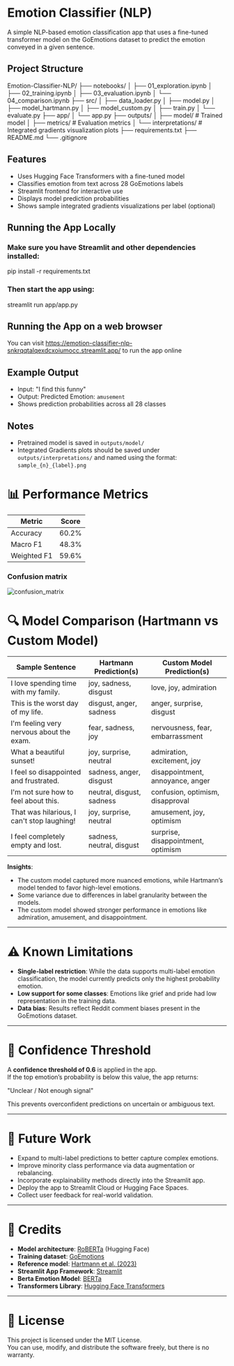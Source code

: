 # Emotion Classifier (NLP)

A simple NLP-based emotion classification app that uses a fine-tuned transformer model on the GoEmotions dataset to predict the emotion conveyed in a given sentence.

## Project Structure

Emotion-Classifier-NLP/
├── notebooks/
│   ├── 01_exploration.ipynb
│   ├── 02_training.ipynb
│   ├── 03_evaluation.ipynb
│   └── 04_comparison.ipynb
├── src/
│   ├── data_loader.py
│   ├── model.py
│   ├── model_hartmann.py
│   ├── model_custom.py
│   ├── train.py
│   └── evaluate.py
├── app/
│   └── app.py
├── outputs/
│   ├── model/                  # Trained model
│   ├── metrics/                # Evaluation metrics
│   └── interpretations/        # Integrated gradients visualization plots
├── requirements.txt
├── README.md
└── .gitignore

## Features
- Uses Hugging Face Transformers with a fine-tuned model
- Classifies emotion from text across 28 GoEmotions labels
- Streamlit frontend for interactive use
- Displays model prediction probabilities
- Shows sample integrated gradients visualizations per label (optional)

## Running the App Locally
### Make sure you have Streamlit and other dependencies installed:

pip install -r requirements.txt

### Then start the app using:

streamlit run app/app.py

## Running the App on a web browser

You can visit https://emotion-classifier-nlp-snkrqqtalqexdcxoiumocc.streamlit.app/ to run the app online

## Example Output
- Input: "I find this funny"
- Output: Predicted Emotion: `amusement`
- Shows prediction probabilities across all 28 classes

## Notes
- Pretrained model is saved in `outputs/model/`
- Integrated Gradients plots should be saved under `outputs/interpretations/` and named using the format: `sample_{n}_{label}.png`


# 📊 Performance Metrics

| Metric     | Score |
|------------|-------|
| Accuracy   | 60.2% |
| Macro F1   | 48.3% |
| Weighted F1| 59.6% |

### Confusion matrix 

![confusion_matrix](https://github.com/user-attachments/assets/f571bafa-daa9-4cf2-88cd-2bad069d187a)



# 🔍 Model Comparison (Hartmann vs Custom Model)

| Sample Sentence                                     | Hartmann Prediction(s)     | Custom Model Prediction(s) |
|-----------------------------------------------------|-----------------------------|-----------------------------|
| I love spending time with my family.                | joy, sadness, disgust       | love, joy, admiration       |
| This is the worst day of my life.                   | disgust, anger, sadness     | anger, surprise, disgust    |
| I'm feeling very nervous about the exam.            | fear, sadness, joy          | nervousness, fear, embarrassment |
| What a beautiful sunset!                            | joy, surprise, neutral      | admiration, excitement, joy |
| I feel so disappointed and frustrated.              | sadness, anger, disgust     | disappointment, annoyance, anger |
| I'm not sure how to feel about this.                | neutral, disgust, sadness   | confusion, optimism, disapproval |
| That was hilarious, I can't stop laughing!          | joy, surprise, neutral      | amusement, joy, optimism    |
| I feel completely empty and lost.                   | sadness, neutral, disgust   | surprise, disappointment, optimism |

**Insights**:
- The custom model captured more nuanced emotions, while Hartmann’s model tended to favor high-level emotions.
- Some variance due to differences in label granularity between the models.
- The custom model showed stronger performance in emotions like admiration, amusement, and disappointment.

---

# ⚠ Known Limitations

- **Single-label restriction**: While the data supports multi-label emotion classification, the model currently predicts only the highest probability emotion.
- **Low support for some classes**: Emotions like grief and pride had low representation in the training data.
- **Data bias**: Results reflect Reddit comment biases present in the GoEmotions dataset.

---

# 🔎 Confidence Threshold

A **confidence threshold of 0.6** is applied in the app.  
If the top emotion’s probability is below this value, the app returns:

"Unclear / Not enough signal"

This prevents overconfident predictions on uncertain or ambiguous text.

---

# 🔮 Future Work

- Expand to multi-label predictions to better capture complex emotions.
- Improve minority class performance via data augmentation or rebalancing.
- Incorporate explainability methods directly into the Streamlit app.
- Deploy the app to Streamlit Cloud or Hugging Face Spaces.
- Collect user feedback for real-world validation.

---

# 👥 Credits

- **Model architecture**: [RoBERTa](https://huggingface.co/roberta-base) (Hugging Face)
- **Training dataset**: [GoEmotions](https://huggingface.co/datasets/go_emotions)
- **Reference model**: [Hartmann et al. (2023)](https://arxiv.org/abs/2305.05894)
- **Streamlit App Framework**: [Streamlit](https://streamlit.io/)
- **Berta Emotion Model**: [BERTa](https://huggingface.co/matejklemen/berta-base-emotion)
- **Transformers Library**: [Hugging Face Transformers](https://huggingface.co/docs/transformers/index)

---

# 📝 License

This project is licensed under the MIT License.  
You can use, modify, and distribute the software freely, but there is no warranty.

